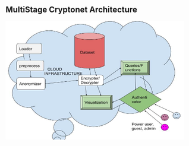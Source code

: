 
## MultiStage Cryptonet Architecture

<img src="https://github.com/thefr33radical/vivli.codeblue/blob/master/architecture.jpg" alt="Architecture" align="left" height="320" width="480">

